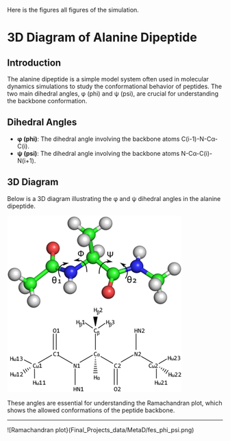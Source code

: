 Here is the figures all figures of the simulation.

# 3D Diagram of Alanine Dipeptide

## Introduction
The alanine dipeptide is a simple model system often used in molecular dynamics simulations to study the conformational behavior of peptides. The two main dihedral angles, φ (phi) and ψ (psi), are crucial for understanding the backbone conformation.

## Dihedral Angles
- **φ (phi)**: The dihedral angle involving the backbone atoms C(i-1)-N-Cα-C(i).
- **ψ (psi)**: The dihedral angle involving the backbone atoms N-Cα-C(i)-N(i+1).

## 3D Diagram
Below is a 3D diagram illustrating the φ and ψ dihedral angles in the alanine dipeptide.

![3D diagram of alanin dipeptide](https://github.com/Shachi3141/MD25_course_codes/blob/main/Final_Projects_data/Alanin-dipeptide-cartoon-3d-diagram.png)


These angles are essential for understanding the Ramachandran plot, which shows the allowed conformations of the peptide backbone.

---
![Ramachandran plot}(Final_Projects_data/MetaD/fes_phi_psi.png)
